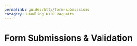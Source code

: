 ```yaml
---
permalink: guides/http/form-submissions
category: Handling HTTP Requests
---
```


# Form Submissions & Validation
